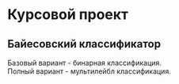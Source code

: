 # Курсовой проект
## Байесовский классификатор

Базовый вариант - бинарная классификация.  
Полный вариант - мультилейбл классификация.
